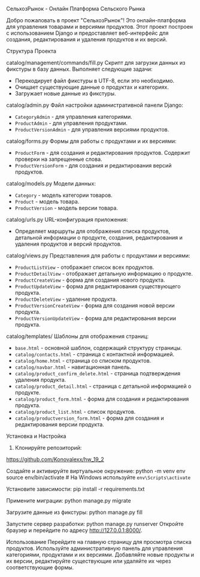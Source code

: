 СельхозРынок - Онлайн Платформа Сельского Рынка

Добро пожаловать в проект "СельхозРынок"! Это онлайн-платформа для управления 
товарами и версиями продуктов. Этот проект построен с использованием Django и 
предоставляет веб-интерфейс для создания, редактирования и удаления продуктов и 
их версий.

Структура Проекта

catalog/management/commands/fill.py
Скрипт для загрузки данных из фикстуры в базу данных. Выполняет следующие задачи:
- Перекодирует файл фикстуры в UTF-8, если это необходимо.
- Очищает существующие данные о продуктах и категориях.
- Загружает новые данные из фикстуры.

catalog/admin.py
Файл настройки административной панели Django:
- `CategoryAdmin` - для управления категориями.
- `ProductAdmin` - для управления продуктами.
- `ProductVersionAdmin` - для управления версиями продуктов.

catalog/forms.py
Формы для работы с продуктами и их версиями:
- `ProductForm` - для создания и редактирования продуктов. Содержит проверки на 
запрещенные слова.
- `ProductVersionForm` - для создания и редактирования версий продуктов.

catalog/models.py
Модели данных:
- `Category` - модель категории товаров.
- `Product` - модель товара.
- `ProductVersion` - модель версии товара.

catalog/urls.py
URL-конфигурация приложения:
- Определяет маршруты для отображения списка продуктов, детальной информации о 
продукте, создания, редактирования и удаления продуктов и версий продуктов.

catalog/views.py
Представления для работы с продуктами и версиями:
- `ProductListView` - отображает список всех продуктов.
- `ProductDetailView` - отображает детальную информацию о продукте.
- `ProductCreateView` - форма для создания нового продукта.
- `ProductUpdateView` - форма для редактирования существующего продукта.
- `ProductDeleteView` - удаление продукта.
- `ProductVersionCreateView` - форма для создания новой версии продукта.
- `ProductVersionUpdateView` - форма для редактирования версии продукта.

catalog/templates/
Шаблоны для отображения страниц:
- `base.html` - основной шаблон, содержащий структуру страницы.
- `catalog/contacts.html` - страница с контактной информацией.
- `catalog/home.html` - страница со списком продуктов.
- `catalog/navbar.html` - навигационная панель.
- `catalog/product_confirm_delete.html` - страница подтверждения удаления продукта.
- `catalog/product_detail.html` - страница с детальной информацией о продукте.
- `catalog/product_form.html` - форма для создания и редактирования продукта.
- `catalog/product_list.html` - список продуктов.
- `catalog/productversion_form.html` - форма для создания и редактирования 
версии продукта.

Установка и Настройка

1. Клонируйте репозиторий:

https://github.com/Konovalexx/hw_19_2

Создайте и активируйте виртуальное окружение:
python -m venv env
source env/bin/activate  # На Windows используйте `env\Scripts\activate`

Установите зависимости:
pip install -r requirements.txt

Примените миграции:
python manage.py migrate

Загрузите данные из фикстуры:
python manage.py fill

Запустите сервер разработки:
python manage.py runserver
Откройте браузер и перейдите по адресу http://127.0.0.1:8000/.

Использование
Перейдите на главную страницу для просмотра списка продуктов.
Используйте административную панель для управления категориями, продуктами и 
их версиями.
Добавляйте новые продукты и их версии, редактируйте существующие или удаляйте 
их через соответствующие формы.

